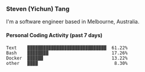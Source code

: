 ### Steven (Yichun) Tang

I'm a software engineer based in Melbourne, Australia.

#### Personal Coding Activity (past 7 days)
```
Text    ▓▓▓▓▓▓▓▓▓▓▓▓▓▓▓▓▓▓▓▓▓▓▓▓▓▓▓▓▓▓  61.22%
Bash    ▓▓▓▓▓▓▓▓                        17.26%
Docker  ▓▓▓▓▓▓                          13.22%
other   ▓▓▓▓                             8.30%
```
